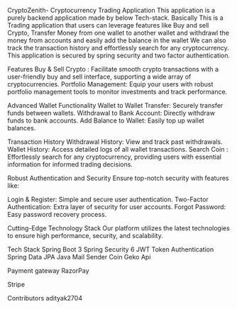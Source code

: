 CryptoZenith- Cryptocurrency Trading Application
This application is a purely backend application made by below Tech-stack. Basically This is a Trading application that users can leverage features like Buy and sell Crypto, Transfer Money from one wallet to another wallet and withdrawl the money from accounts and easily add the balance in the wallet We can also track the transaction history and effortlessly search for any cryptocurrency. This application is secured by spring security and two factor authentication.

Features
Buy & Sell Crypto : Facilitate smooth crypto transactions with a user-friendly buy and sell interface, supporting a wide array of cryptocurrencies. Portfolio Management: Equip your users with robust portfolio management tools to monitor investments and track performance.

Advanced Wallet Functionality Wallet to Wallet Transfer: Securely transfer funds between wallets. Withdrawal to Bank Account: Directly withdraw funds to bank accounts. Add Balance to Wallet: Easily top up wallet balances.

Transaction History Withdrawal History: View and track past withdrawals. Wallet History: Access detailed logs of all wallet transactions. Search Coin : Effortlessly search for any cryptocurrency, providing users with essential information for informed trading decisions.

Robust Authentication and Security Ensure top-notch security with features like:

Login & Register: Simple and secure user authentication. Two-Factor Authentication: Extra layer of security for user accounts. Forgot Password: Easy password recovery process.

Cutting-Edge Technology Stack Our platform utilizes the latest technologies to ensure high performance, security, and scalability.

Tech Stack
Spring Boot 3
Spring Security 6
JWT Token Authentication
Spring Data JPA
Java Mail Sender Coin Geko Api

Payment gateway
RazorPay

Stripe

Contributors
adityak2704
